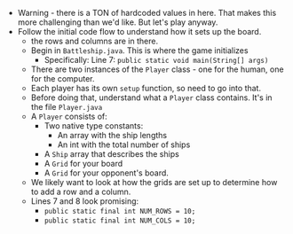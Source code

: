 * Warning - there is a TON of hardcoded values in here. That makes this more challenging than we'd like. But let's play anyway.
* Follow the initial code flow to understand how it sets up the board.
   * the rows and columns are in there.
   * Begin in `Battleship.java`. This is where the game initializes
     * Specifically: Line 7: `public static void main(String[] args)`
   * There are two instances of the `Player` class - one for the human, one for the computer.
   * Each player has its own `setup` function, so need to go into that.
   * Before doing that, understand what a `Player` class contains. It's in the file `Player.java`
   * A `Player` consists of:
     * Two native type constants:
       * An array with the ship lengths
       * An int with the total number of ships
     * A `Ship` array that describes the ships
     * A `Grid` for your board
     * A `Grid` for your opponent's board.
   * We likely want to look at how the grids are set up to determine how to add a row and a column.
   * Lines 7 and 8 look promising:
     * ```public static final int NUM_ROWS = 10;```
     * ```public static final int NUM_COLS = 10;```